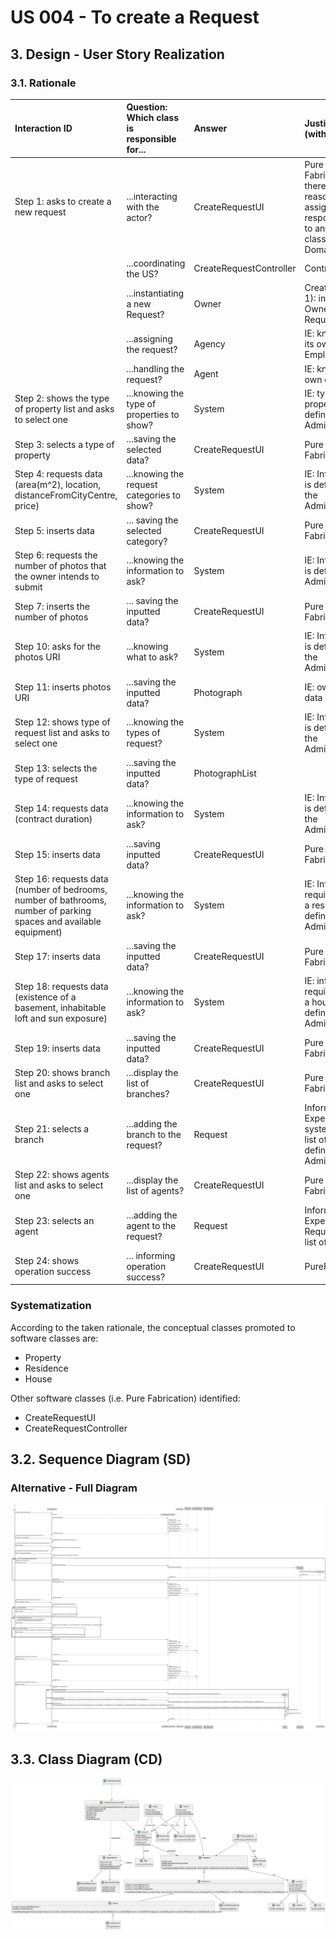 # US 004 - To create a Request

## 3. Design - User Story Realization

### 3.1. Rationale

| Interaction ID                                                                                                     | Question: Which class is responsible for... | Answer                  | Justification (with patterns)                                                                                 |
|:-------------------------------------------------------------------------------------------------------------------|:--------------------------------------------|:------------------------|:--------------------------------------------------------------------------------------------------------------|
| Step 1: asks to create a new request                                                                               | ...interacting with the actor?              | CreateRequestUI         | Pure Fabrication: there is no reason to assign this responsibility to any existing class in the Domain Model. |
|                                                                                                                    | ...coordinating the US?                     | CreateRequestController | Controller                                                                                                    |
|                                                                                                                    | ...instantiating a new Request?             | Owner                   | Creator (Rule 1): in the DM Owner has a Request                                                               | 
|                                                                                                                    | ...assigning the request?                   | Agency                  | IE: knows/has its own Employees                                                                               |
|                                                                                                                    | ...handling the request?                    | Agent                   | IE: knows its own data                                                                                        |
| Step 2: shows the type of property list and asks to select one                                                     | ...knowing the type of properties to show?  | System                  | IE: type of properties are defined by the Administrator                                                       |
| Step 3: selects a type of property 		                                                                              | ...saving the selected data?                | CreateRequestUI         | Pure Fabrication                                                                                              |
| Step 4: requests data (area(m^2), location, distanceFromCityCentre, price)		                                       | ...knowing the request categories to show?  | System                  | IE: Information is defined by the Administrator                                                               |
| Step 5: inserts data  		                                                                                           | ... saving the selected category?           | CreateRequestUI         | Pure Fabrication                                                                                              |
| Step 6: requests the number of photos that the owner intends to submit  		                                         | ...knowing the information to ask?						    | System                  | IE: Information is defined by Administrator                                                                   |              
| Step 7: inserts the number of photos	                                                                              | ... saving the inputted data?               | CreateRequestUI         | Pure Fabrication                                                                                              |   		                                                                     
| Step 10: asks for the photos URI                                                                                   | ...knowing what to ask?                     | System                  | IE: Information is defined by the Administrator                                                               |
| Step 11: inserts photos URI                                                                                        | ...saving the inputted data?                | Photograph              | IE: owns its data                                                                                             |
| Step 12: shows type of request list and asks to select one                                                         | ...knowing the types of request?            | System                  | IE: Information is defined by the Administrator                                                               |
| Step 13: selects the type of request                                                                               | ...saving the inputted data?                | PhotographList          | 
| Step 14: requests data (contract duration)                                                                         | ...knowing the information to ask?          | System                  | IE: Information is defined by the Administrator                                                               |
| Step 15: inserts data                                                                                              | ...saving inputted data?                    | CreateRequestUI         | Pure Fabrication                                                                                              |
| Step 16: requests data (number of bedrooms, number of bathrooms, number of parking spaces and available equipment) | ...knowing the information to ask?          | System                  | IE: Information required to list a residence is defined by the Administrator                                  |
| Step 17: inserts data                                                                                              | ...saving the inputted data?                | CreateRequestUI         | Pure Fabrication                                                                                              |
| Step 18: requests data (existence of a basement, inhabitable loft and sun exposure)                                | ...knowing the information to ask?          | System                  | IE: information required to list a house is defined by the Administrator                                      |
| Step 19: inserts data                                                                                              | ...saving the inputted data?                | CreateRequestUI         | Pure Fabrication                                                                                              |                                                                                                                                      
| Step 20: shows branch list and asks to select one                                                                  | ...display the list of branches?            | CreateRequestUI         | Pure Fabrication                                                                                              |
| Step 21: selects a branch                                                                                          | ...adding the branch to the request?        | Request                 | Information Expert, the system has a list of branches defined by the Administrator                            |
| Step 22: shows agents list and asks to select one                                                                  | ...display the list of agents?              | CreateRequestUI         | Pure Fabrication                                                                                              |
| Step 23: selects an agent                                                                                          | ...adding the agent to the request?         | Request                 | Information Expert, Request has a list of agents                                                              |
| Step 24: shows operation success                                                                                   | ... informing operation success?            | CreateRequestUI         | PureFabrication                                                                                               |

### Systematization ##

According to the taken rationale, the conceptual classes promoted to software classes are:

* Property
* Residence
* House

Other software classes (i.e. Pure Fabrication) identified:

* CreateRequestUI
* CreateRequestController

## 3.2. Sequence Diagram (SD)

### Alternative - Full Diagram

![Sequence Diagram - split](svg/us004-sequence-diagram.svg)

## 3.3. Class Diagram (CD)

![Class Diagram](svg/us004-class-diagram.svg)